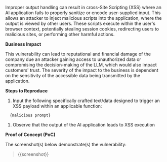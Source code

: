 Improper output handling can result in cross-Site Scripting (XSS) where an AI application fails to properly sanitize or encode user-supplied input. This allows an attacker to inject malicious scripts into the application, where the output is viewed by other users. These scripts execute within the user's browser context, potentially stealing session cookies, redirecting users to malicious sites, or performing other harmful actions.

**Business Impact**

This vulnerability can lead to reputational and financial damage of the company due an attacker gaining access to unauthorized data or compromising the decision-making of the LLM, which would also impact customers' trust. The severity of the impact to the business is dependent on the sensitivity of the accessible data being transmitted by the application.

**Steps to Reproduce**

1. Input the following specifically crafted text/data designed to trigger an XSS payload within an applicable function:

```prompt
  {malicious prompt}
```

1. Observe that the output of the AI application leads to XSS execution

**Proof of Concept (PoC)**

The screenshot(s) below demonstrate(s) the vulnerability:
>
> {{screenshot}}
